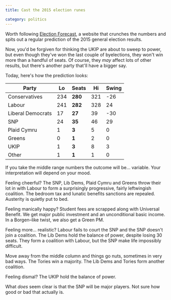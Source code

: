 ```yaml
---
title: Cast the 2015 election runes

category: politics
---
```


Worth following [Election Forecast](https://electionforecast.co.uk/), a website that crunches the numbers and spits out a regular prediction of the 2015 general election results.

Now, you'd be forgiven for thinking the UKIP are about to sweep to power, but even though they've won the last couple of byelections, they won't win more than a handful of seats. Of course, they _may_ affect lots of other results, but there's another party that'll have a bigger say.

Today, here's how the prediction looks:

<table class="pure-table table-custom">
<thead>
<tr>
<th>Party</th>
<th>Lo</th>
<th>Seats</th>
<th>Hi</th>
<th>Swing</th>
</tr>
</thead>
<tbody>
<tr>
<td>Conservatives</td>
<td>234</td>
<td><strong>280</strong></td>
<td>321</td>
<td>-26</td>
</tr>
<tr>
<td>Labour</td>
<td>241</td>
<td><strong>282</strong></td>
<td>328</td>
<td>24</td>
</tr>
<tr>
<td>Liberal Democrats</td>
<td>17</td>
<td><strong>27</strong></td>
<td>39</td>
<td>-30</td>
</tr>
<tr>
<td>SNP</td>
<td>24</td>
<td><strong>35</strong></td>
<td>46</td>
<td>29</td>
</tr>
<tr>
<td>Plaid Cymru</td>
<td>1</td>
<td><strong>3</strong></td>
<td>5</td>
<td>0</td>
</tr>
<tr>
<td>Greens</td>
<td>0</td>
<td><strong>1</strong></td>
<td>2</td>
<td>0</td>
</tr>
<tr>
<td>UKIP</td>
<td>1</td>
<td><strong>3</strong></td>
<td>8</td>
<td>3</td>
</tr>
<tr>
<td>Other</td>
<td>1</td>
<td><strong>1</strong></td>
<td>1</td>
<td>0</td>
</tr>
</tbody>
</table>

If you take the middle range numbers the outcome will be&hellip; variable. Your interpretation will depend on your mood.

Feeling cheerful? The SNP, Lib Dems, Plaid Cymru and Greens throw their lot in with Labour to form a surprisingly progressive, fairly leftwingish coalition. The bedroom tax and lunatic benefits sanctions are repealed. Austerity is quietly put to bed.

Feeling manically happy? Student fees are scrapped along with Universal Benefit. We get major public investment and an unconditional basic income. In a Borgen&#8211;like twist, we also get a Green PM.

Feeling more&hellip; realistic? Labour fails to court the SNP and the SNP doesn't join a coalition. The Lib Dems hold the balance of power, despite losing 30 seats. They form a coalition with Labour, but the SNP make life impossibly difficult.

Move away from the middle column and things go nuts, sometimes in very bad ways. The Tories win a majority. The Lib Dems and Tories form another coalition.

Feeling dismal? The UKIP hold the balance of power.

What _does_ seem clear is that the SNP will be major players. Not sure how good or bad that actually is.
